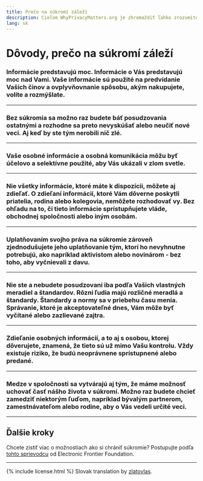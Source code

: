 ```yaml
---
title: Prečo na súkromí záleží
description: Cieľom WhyPrivacyMatters.org je zhromaždiť ľahko zrozumiteľné dôvody, prečo na ochrane súkromia záleží.
lang: sk
---
```


# Dôvody, prečo na súkromí záleží

### Informácie predstavujú moc. Informácie o Vás predstavujú moc nad Vami. Vaše informácie sú použité na predvídanie Vašich činov a ovplyvňovnanie spôsobu, akým nakupujete, volíte a rozmýšlate.

---
### Bez súkromia sa možno raz budete báť posudzovania ostatnými a rozhodne sa preto nevyskúšať alebo neučiť nové veci. Aj keď by ste tým nerobili nič zlé.

---
### Vaše osobné informácie a osobná komunikácia môžu byť účelovo a selektívne použité, aby Vás ukázali v zlom svetle.

---
### Nie všetky informácie, ktoré máte k dispozícii, môžete aj zdieľať. O zdieľaní informácií, ktoré Vám dôverne poskytli priatelia, rodina alebo kolegovia, nemôžete rozhodovať vy. Bez ohľadu na to, či tieto informácie sprístupňujete vláde, obchodnej spoločnosti alebo iným osobám.

---
### Uplatňovaním svojho práva na súkromie zároveň zjednodušujete jeho uplatňovanie tým, ktorí ho nevyhnutne potrebujú, ako napríklad aktivistom alebo novinárom - bez toho, aby vyčnievali z davu.

---
### Nie ste a nebudete posudzovaní iba podľa Vašich vlastných meradiel a štandardov. Rôzni ľudia majú rozličné meradlá a štandardy. Štandardy a normy sa v priebehu času menia. Správanie, ktoré je akceptovateľné dnes, Vám môže byť vyčítané alebo zazlievané zajtra.

---
### Zdieľanie osobných informácií, a to aj s osobou, ktorej dôverujete, znamená, že tieto sú už mimo Vašu kontrolu. Vždy existuje riziko, že budú neoprávnene sprístupnené alebo predané.

---
### Medze v spoločnosti sa vytvárajú aj tým, že máme možnosť uchovať časť nášho života v súkromí. Možno raz budete chcieť zamedziť niektorým ľuďom, napríklad bývalým partnerom, zamestnávateľom alebo rodine, aby o Vás vedeli určité veci.

-----

## Ďalšie kroky
Chcete zistiť viac o možnostiach ako si chrániť súkromie? Postupujte podľa [tohto sprievodcu](https://ssd.eff.org) od Electronic Frontier Foundation.

-----
{% include license.html %}
Slovak translation by [zlatovlas](https://www.reddit.com/r/translator/comments/752qcf/english_any_translating_whyprivacymattersorg_a/do4r01v/).
